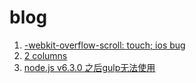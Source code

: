 # blog

1.  [-webkit-overflow-scroll: touch; ios bug ](https://github.com/dorisgirl/blog/issues/1)
2.  [2 columns](https://github.com/dorisgirl/blog/issues/2)
3.  [node.js v6.3.0 之后gulp无法使用](https://github.com/dorisgirl/blog/issues/3)
